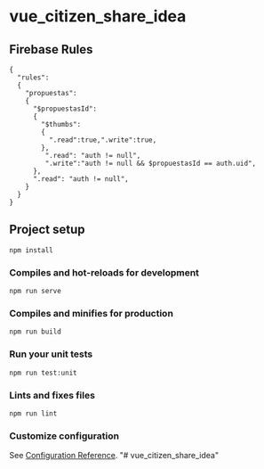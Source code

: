 # vue_citizen_share_idea

## Firebase Rules
```
{
  "rules":
  {
    "propuestas":
    {
      "$propuestasId":
      {
        "$thumbs":
        {
          ".read":true,".write":true,
        },
         ".read": "auth != null",
         ".write":"auth != null && $propuestasId == auth.uid",
      },
      ".read": "auth != null",
    }
  }
}
```

## Project setup
```
npm install
```

### Compiles and hot-reloads for development
```
npm run serve
```

### Compiles and minifies for production
```
npm run build
```

### Run your unit tests
```
npm run test:unit
```

### Lints and fixes files
```
npm run lint
```

### Customize configuration
See [Configuration Reference](https://cli.vuejs.org/config/).
"# vue_citizen_share_idea" 
